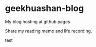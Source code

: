 # geekhuashan-blog

My blog hosting at github pages

Share my reading memo and life recording.

test